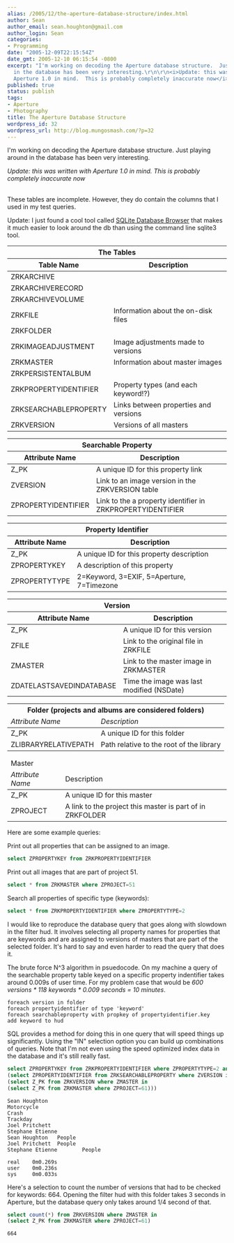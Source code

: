 ```yaml
---
alias: /2005/12/the-aperture-database-structure/index.html
author: Sean
author_email: sean.houghton@gmail.com
author_login: Sean
categories:
- Programming
date: "2005-12-09T22:15:54Z"
date_gmt: 2005-12-10 06:15:54 -0800
excerpt: "I'm working on decoding the Aperture database structure.  Just playing around
  in the database has been very interesting.\r\n\r\n<i>Update: this was written with
  Aperture 1.0 in mind.  This is probably completely inaccurate now</i>\r\n\r\n"
published: true
status: publish
tags:
- Aperture
- Photography
title: The Aperture Database Structure
wordpress_id: 32
wordpress_url: http://blog.mungosmash.com/?p=32
---
```

I'm working on decoding the Aperture database structure.  Just playing around in the database has been very interesting.

<i>Update: this was written with Aperture 1.0 in mind.  This is probably completely inaccurate now</i>

<a id="more"></a><a id="more-32"></a><br />
These tables are incomplete.  However, they do contain the columns that I used in my test queries.

Update: I just found a cool tool called <a href="http://sqlitebrowser.sourceforge.net/">SQLite Database Browser</a> that makes it much easier to look around the db than using the command line sqlite3 tool.

<table class='table table-condensed'>
    <thead>
        <tr><th colspan=2>The Tables</th></tr>
        <tr><th>Table Name</th><th>Description</th></tr>
    </thead>
    <tbody>
        <tr><td>ZRKARCHIVE</td><td></td></tr>
        <tr><td>ZRKARCHIVERECORD</td><td></td></tr>
        <tr><td>ZRKARCHIVEVOLUME</td><td></td></tr>
        <tr><td>ZRKFILE</td><td>Information about the on-disk files</td></tr>
        <tr><td>ZRKFOLDER</td><td></td></tr>
        <tr><td>ZRKIMAGEADJUSTMENT</td><td>Image adjustments made to versions</td></tr>
        <tr><td>ZRKMASTER</td><td>Information about master images</td></tr>
        <tr><td>ZRKPERSISTENTALBUM</td><td></td></tr>
        <tr><td>ZRKPROPERTYIDENTIFIER</td><td>Property types (and each keyword!?)</td></tr>
        <tr><td>ZRKSEARCHABLEPROPERTY</td><td>Links between properties and versions</td></tr>
        <tr><td>ZRKVERSION</td><td>Versions of all masters</td></tr>
    </tbody>
</table>

<table class='table table-condensed'>
    <thead>
        <tr><th colspan=2>Searchable Property</th></tr>
        <tr><th>Attribute Name</th><th>Description</th></tr>
    </thead>
    <tbody>
        <tr><td>Z_PK</td><td>A unique ID for this property link</td></tr>
        <tr><td>ZVERSION</td><td>Link to an image version in the ZRKVERSION table</td></tr>
        <tr><td>ZPROPERTYIDENTIFIER</td>
        <td>Link to the a property identifier in ZRKPROPERTYIDENTIFIER</td></tr>
    </tbody>
</table>

<table class='table table-condensed'>
    <thead>
        <tr><th colspan=2>Property Identifier</th></tr>
        <tr><th>Attribute Name</th><th>Description</th></tr>
    </thead>
    <tbody>
        <tr><td>Z_PK</td><td>A unique ID for this property description</td></tr>
        <tr><td>ZPROPERTYKEY</td><td>A description of this property</td></tr>
        <tr><td>ZPROPERTYTYPE</td><td>2=Keyword, 3=EXIF, 5=Aperture, 7=Timezone</td></tr>
    </tbody>
</table>

<table class='table table-condensed'>
    <thead>
        <tr><th colspan=2>Version</th></tr>
        <tr><th>Attribute Name</th><th>Description</th></tr>
    </thead>
    <tbody>
        <tr><td>Z_PK</td><td>A unique ID for this version</td></tr>
        <tr><td>ZFILE</td><td>Link to the original file in ZRKFILE</td></tr>
        <tr><td>ZMASTER</td><td>Link to the master image in ZRKMASTER</td></tr>
        <tr><td>ZDATELASTSAVEDINDATABASE</td><td>Time the image was last modified (NSDate)</td></tr>
    </tbody>
</table>

<table class='table table-condensed'>
    <thead>
        <tr><th colspan=2>Folder (projects and albums are considered folders)</th></tr>
        <tr><td><i>Attribute Name</i></td><td><i>Description</i></td></tr>
    </thead>
    <tbody>
        <tr><td>Z_PK</td><td>A unique ID for this folder</td></tr>
        <tr><td>ZLIBRARYRELATIVEPATH</td><td>Path relative to the root of the library</td></tr>
    </tbody>
</table>

<table class='table table-condensed'>
    <thead>
        <tr><td colspan=2>Master</td></tr>
        <tr><td><i>Attribute Name</i></td><td>Description</td></tr>
    </thead>
    <tbody>
        <tr><td>Z_PK</td><td>A unique ID for this master</td></tr>
        <tr><td>ZPROJECT</td><td>A link to the project this master is part of in ZRKFOLDER</td></tr>
    </tbody>
</table>

Here are some example queries:

Print out all properties that can be assigned to an image.

```sql
select ZPROPERTYKEY from ZRKPROPERTYIDENTIFIER
```

Print out all images that are part of project 51.

```sql
select * from ZRKMASTER where ZPROJECT=51
```

Search all properties of specific type (keywords):

```sql
select * from ZRKPROPERTYIDENTIFIER where ZPROPERTYTYPE=2
```

I would like to reproduce the database query that goes along with slowdown in the filter hud.  It involves selecting all property names for properties that are keywords and are assigned to versions of masters that are part of the selected folder.  It's hard to say and even harder to read the query that does it.

The brute force N^3 algorithm in psuedocode.  On my machine a query of the searchable property table keyed on a specific property indentifier takes around 0.009s of user time.  For my problem case that would be *600 versions * 118 keywords * 0.009 seconds = 10 minutes*.

```
foreach version in folder
foreach propertyidentifier of type 'keyword'
foreach searchableproperty with propkey of propertyidentifier.key
add keyword to hud
```

SQL provides a method for doing this in one query that will speed things up significantly.  Using the "IN" selection option you can build up combinations of queries.  Note that I'm not even using the speed optimized index data in the database and it's still really fast.

```sql
select ZPROPERTYKEY from ZRKPROPERTYIDENTIFIER where ZPROPERTYTYPE=2 and Z_PK in
(select ZPROPERTYIDENTIFIER from ZRKSEARCHABLEPROPERTY where ZVERSION in
(select Z_PK from ZRKVERSION where ZMASTER in
(select Z_PK from ZRKMASTER where ZPROJECT=61)))
```

```
Sean Houghton
Motorcycle
Crash
Trackday
Joel Pritchett
Stephane Etienne
Sean Houghton   People
Joel Pritchett  People
Stephane Etienne        People

real    0m0.269s
user    0m0.236s
sys     0m0.033s
```

Here's a selection to count the number of versions that had to be checked for keywords: 664.  Opening the filter hud with this folder takes 3 seconds in Aperture, but the database query only takes around 1/4 second of that.

```sql
select count(*) from ZRKVERSION where ZMASTER in
(select Z_PK from ZRKMASTER where ZPROJECT=61)
```

```
664
```
